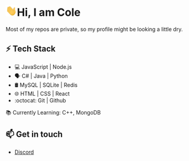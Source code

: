 # <img src="https://raw.githubusercontent.com/ABSphreak/ABSphreak/master/gifs/Hi.gif" width="30px">Hi, I am Cole

Most of my repos are private, so my profile might be looking a little dry.

## ⚡ Tech Stack
* 💻 JavaScript | Node.js
* 🗣 C# | Java | Python
* 🛢️ MySQL | SQLite | Redis
* 🌐 HTML | CSS | React
* :octocat: Git | Github

📚 Currently Learning: C++, MongoDB

## 📫 Get in touch
- [Discord](https://discordapp.com/users/206875427631923200)
